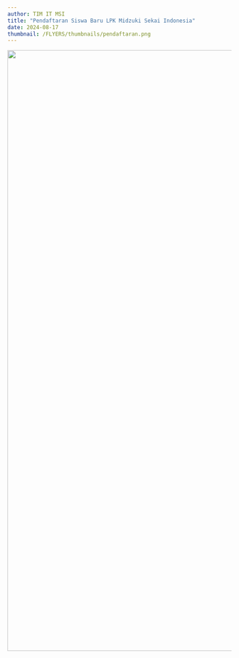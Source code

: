 ```yaml
---
author: TIM IT MSI
title: "Pendaftaran Siswa Baru LPK Midzuki Sekai Indonesia"
date: 2024-08-17
thumbnail: /FLYERS/thumbnails/pendaftaran.png
---
```

<p><img src="/images/" width="1081" height="1350" alt="" /></p>